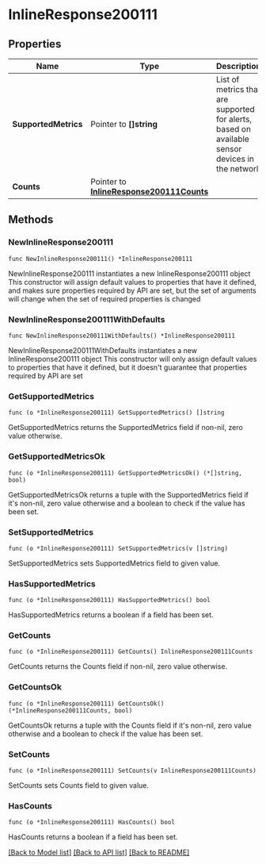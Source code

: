 # InlineResponse200111

## Properties

Name | Type | Description | Notes
------------ | ------------- | ------------- | -------------
**SupportedMetrics** | Pointer to **[]string** | List of metrics that are supported for alerts, based on available sensor devices in the network | [optional] 
**Counts** | Pointer to [**InlineResponse200111Counts**](InlineResponse200111Counts.md) |  | [optional] 

## Methods

### NewInlineResponse200111

`func NewInlineResponse200111() *InlineResponse200111`

NewInlineResponse200111 instantiates a new InlineResponse200111 object
This constructor will assign default values to properties that have it defined,
and makes sure properties required by API are set, but the set of arguments
will change when the set of required properties is changed

### NewInlineResponse200111WithDefaults

`func NewInlineResponse200111WithDefaults() *InlineResponse200111`

NewInlineResponse200111WithDefaults instantiates a new InlineResponse200111 object
This constructor will only assign default values to properties that have it defined,
but it doesn't guarantee that properties required by API are set

### GetSupportedMetrics

`func (o *InlineResponse200111) GetSupportedMetrics() []string`

GetSupportedMetrics returns the SupportedMetrics field if non-nil, zero value otherwise.

### GetSupportedMetricsOk

`func (o *InlineResponse200111) GetSupportedMetricsOk() (*[]string, bool)`

GetSupportedMetricsOk returns a tuple with the SupportedMetrics field if it's non-nil, zero value otherwise
and a boolean to check if the value has been set.

### SetSupportedMetrics

`func (o *InlineResponse200111) SetSupportedMetrics(v []string)`

SetSupportedMetrics sets SupportedMetrics field to given value.

### HasSupportedMetrics

`func (o *InlineResponse200111) HasSupportedMetrics() bool`

HasSupportedMetrics returns a boolean if a field has been set.

### GetCounts

`func (o *InlineResponse200111) GetCounts() InlineResponse200111Counts`

GetCounts returns the Counts field if non-nil, zero value otherwise.

### GetCountsOk

`func (o *InlineResponse200111) GetCountsOk() (*InlineResponse200111Counts, bool)`

GetCountsOk returns a tuple with the Counts field if it's non-nil, zero value otherwise
and a boolean to check if the value has been set.

### SetCounts

`func (o *InlineResponse200111) SetCounts(v InlineResponse200111Counts)`

SetCounts sets Counts field to given value.

### HasCounts

`func (o *InlineResponse200111) HasCounts() bool`

HasCounts returns a boolean if a field has been set.


[[Back to Model list]](../README.md#documentation-for-models) [[Back to API list]](../README.md#documentation-for-api-endpoints) [[Back to README]](../README.md)



